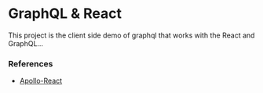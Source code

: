 # GraphQL & React

This project is the client side demo of graphql that works with the React and GraphQL...

### References

- [Apollo-React](https://www.apollographql.com/docs/react/)
